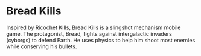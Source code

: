 # Bread Kills
Inspired by Ricochet Kills, Bread Kills is a slingshot mechanism mobile game. The protagonist, Bread, fights against intergalactic invaders (cyborgs) to defend Earth. He uses  physics to help him shoot most enemies while conserving his bullets.
